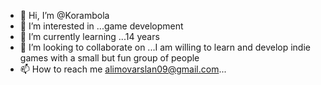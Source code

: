 - 👋 Hi, I’m @Korambola
- 👀 I’m interested in ...game development
- 🌱 I’m currently learning ...14 years
- 💞️ I’m looking to collaborate on ...I am willing to learn and develop indie games with a small but fun group of people
- 📫 How to reach me alimovarslan09@gmail.com...

<!---
Korambola/Korambola is a ✨ special ✨ repository because its `README.md` (this file) appears on your GitHub profile.
You can click the Preview link to take a look at your changes.
--->
